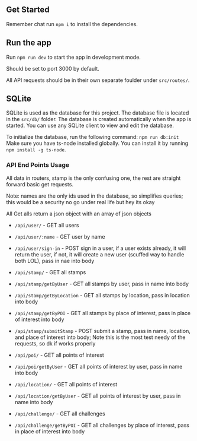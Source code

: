 ## Get Started
Remember chat run `npm i` to install the dependencies.

## Run the app
Run `npm run dev` to start the app in development mode.

Should be set to port 3000 by default.

All API requests should be in their own separate foulder under `src/routes/`.

## SQLite
SQLite is used as the database for this project. The database file is located in the `src/db/` folder. The database is created automatically when the app is started. You can use any SQLite client to view and edit the database. 

To initialize the database, run the following command: `npm run db:init`
Make sure you have ts-node installed globally. You can install it by running `npm install -g ts-node`.

### API End Points Usage
All data in routers, stamp is the only confusing one, the rest are straight forward basic get requests.

Note: names are the only ids used in the database, so simplifies queries; this would be a security no go under real life but hey its okay

All Get alls return a json object with an array of json objects

- `/api/user/` - GET all users
- `/api/user/:name` - GET user by name
- `/api/user/sign-in` - POST sign in a user, if a user exists already, it will return the user, if not, it will create a new user (scuffed way to handle both LOL), pass in nae into body

- `/api/stamp/` - GET all stamps
- `/api/stamp/getByUser` - GET all stamps by user, pass in name into body
- `/api/stamp/getByLocation` - GET all stamps by location, pass in location into body
- `/api/stamp/getByPOI` - GET all stamps by place of interest, pass in place of interest into body
- `/api/stamp/submitStamp` - POST submit a stamp, pass in name, location, and place of interest into body; Note this is the most test needy of the requests, so dk if works properly

- `/api/poi/` - GET all points of interest
- `/api/poi/getByUser` - GET all points of interest by user, pass in name into body
  
- `/api/location/` - GET all points of interest
- `/api/location/getByUser` - GET all points of interest by user, pass in name into body

- `/api/challenge/` - GET all challenges
- `/api/challenge/getByPOI` - GET all challenges by place of interest, pass in place of interest into body